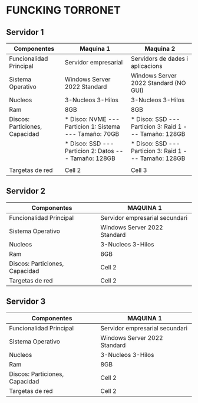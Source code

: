 # FUNCKING TORRONET
## Servidor 1

| Componentes                    | Maquina 1                                                 | Maquina 2                                                     | 
|--------------------------------|-----------------------------------------------------------|---------------------------------------------                  |
| Funcionalidad Principal        | Servidor empresarial                                      | Servidors de dades i aplicacions                              |
| Sistema Operativo              | Windows Server 2022 Standard                              | Windows Server 2022 Standard (NO GUI)                         |
| Nucleos                        | 3-Nucleos 3-Hilos                                         | 3-Nucleos 3-Hilos                                             |
| Ram                            | 8GB                                                       | 8GB                                                           |
| Discos: Particiones, Capacidad | * Disco: NVME --- Particion 1: Sistema --- Tamaño: 70GB   | * Disco: SSD  --- Particion 3: Raid 1  --- Tamaño: 128GB      |
|                                | * Disco: SSD  --- Particion 2: Datos   --- Tamaño: 128GB  | * Disco: SSD  --- Particion 3: Raid 1  --- Tamaño: 128GB      |
|                                |                                                           |                                                               |
| Targetas de red                | Cell 2                                                    | Cell 3                                                        |

## Servidor 2

| Componentes                    | MAQUINA 1                        |
|--------------------------------|----------------------------------|
| Funcionalidad Principal        | Servidor empresarial secundari   |
| Sistema Operativo              | Windows Server 2022 Standard     |
| Nucleos                        | 3-Nucleos 3-Hilos                |
| Ram                            | 8GB                              |
| Discos: Particiones, Capacidad | Cell 2                           |
| Targetas de red                | Cell 2                           |

## Servidor 3

| Componentes                    | MAQUINA 1                        |
|--------------------------------|----------------------------------|
| Funcionalidad Principal        | Servidor empresarial secundari   |
| Sistema Operativo              | Windows Server 2022 Standard     |
| Nucleos                        | 3-Nucleos 3-Hilos                |
| Ram                            | 8GB                              |
| Discos: Particiones, Capacidad | Cell 2                           |
| Targetas de red                | Cell 2                           |

